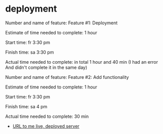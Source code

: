 # deployment
Number and name of feature: Feature #1: Deployment

Estimate of time needed to complete: 1 hour

Start time: fr 3:30 pm

Finish time: sa  3:30 pm

Actual time needed to complete: in total 1 hour and 40 min (I had an error And didn't complete it in the same day)

Number and name of feature: Feature #2: Add functionality

Estimate of time needed to complete: 1 hour

Start time: fr 3:30 pm

Finish time: sa  4 pm

Actual time needed to complete:  30 min


-   [URL to me live, deployed server](https://hussein-portfolio.herokuapp.com/)